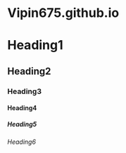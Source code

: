 # Vipin675.github.io

# Heading1
## Heading2
### Heading3
#### Heading4
##### Heading5
###### Heading6
